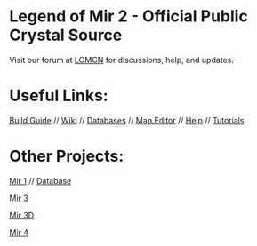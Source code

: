 # Legend of Mir 2 - Official Public Crystal Source

Visit our forum at [LOMCN](https://www.lomcn.net/forum/forums/crystalm2-files-open-source.633/) for discussions, help, and updates.

# Useful Links:

[Build Guide](https://www.lomcn.net/wiki/index.php/Getting_Started) //
[Wiki](https://www.lomcn.net/wiki/index.php/Crystal) //
[Databases](https://github.com/Suprcode/Crystal.Database) //
[Map Editor](https://github.com/Suprcode/Crystal.MapEditor) //
[Help](https://www.lomcn.net/forum/forums/crystalm2-help.663/) //
[Tutorials](https://www.lomcn.net/forum/forums/crystalm2-tutorials.634/)

# Other Projects:

[Mir 1](https://github.com/JevLOMCN/mir1/) // [Database](https://github.com/Suprcode/Carbon.Database)

[Mir 3](https://github.com/Suprcode/Zircon)

[Mir 3D](https://github.com/mir-ethernity/mir-eternal)

[Mir 4](https://github.com/JevLOMCN/mir4-launchers)
